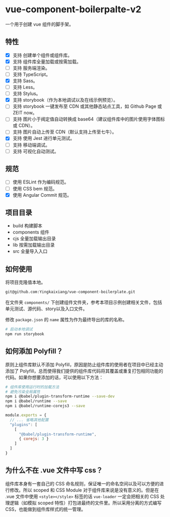 # vue-component-boilerpalte-v2

一个用于创建 vue 组件的脚手架。

## 特性

- [x] 支持 创建单个组件或组件库。
- [x] 支持 组件库全量加载或按需加载。
- [ ] 支持 服务端渲染。
- [ ] 支持 TypeScript。
- [x] 支持 Sass。
- [ ] 支持 Less。
- [ ] 支持 Stylus。
- [x] 支持 storybook（作为本地调试以及在线示例预览）。
- [ ] 支持 storybook 一键发布至 CDN 或其他静态站点工具，如 Github Page 或 ZEIT now。
- [ ] 支持 图片小于阀定值自动转换成 base64（建议组件库中的图片使用字体图标或 CDN）。
- [ ] 支持 图片自动上传至 CDN（默认支持上传至七牛）。
- [x] 支持 使用 Jest 进行单元测试。
- [ ] 支持 移动端调试。
- [ ] 支持 可视化自动测试。

## 规范

- [ ] 使用 ESLint 作为编码规范。
- [ ] 使用 CSS bem 规范。
- [x] 使用 Angular Commit 规范。

## 项目目录

- build 构建脚本
- components 组件
- cjs 全量加载输出目录
- lib 按需加载输出目录
- src 全量导入入口
  
## 如何使用

将项目克隆值本地。

```bash
git@github.com:Yingkaixiang/vue-component-boilerplate.git
```

在文件夹 `components/` 下创建组件文件夹，参考本项目示例创建相关文件，包括单元测试、源代码、story以及入口文件。

修改 `package.json` 的 `name` 属性为作为最终导出的库的名称。

```bash
# 启动本地调试
npm run storybook
```

## 如何添加 Polyfill？

原则上组件库默认不添加 Polyfill，原因是防止组件库的使用者在项目中已经主动添加了 Polyfill，总而使得我们提供的组件库代码将其覆盖或重复打包相同功能的代码。如果你想要添加的话，可以使用以下方法：

```bash
# 组件库使用运行时的加载方法
# 避免污染全局属性
npm i @babel/plugin-transform-runtime --save-dev
npm i @babel/runtime --save
npm i @babel/runtime-corejs3 --save
```

```js
module.exports = {
  // ... 省略其他配置
  "plugins": [
    [
      "@babel/plugin-transform-runtime",
      { corejs: 3 }
    ]
  ]
}
```

## 为什么不在 .vue 文件中写 css？

组件库本身有一套自己的 CSS 命名规则，保证唯一的命名空间以及可以方便的进行修改。所以 scoped 和 CSS Module 对于组件库来说是没有意义的。但是在 .vue 文件中使用 `<style></style>` 标签的话 `vue-loader` 一定会把相关的 CSS 处理逻辑（如模拟 scoped 特性）打包进最终的文件里。所以采用分离的方式编写 CSS，也能做到组件库样式的统一管理。